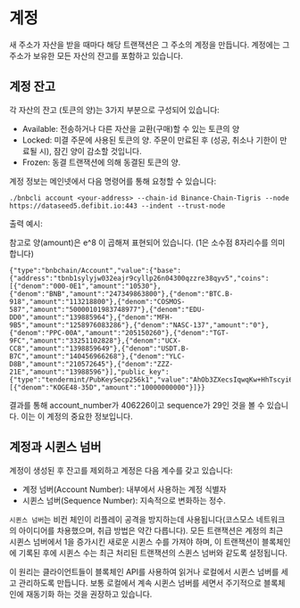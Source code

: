 #  계정

새 주소가 자산을 받을 때마다 해당 트랜잭션은 그 주소의 계정을 만듭니다. 계정에는 그 주소가 보유한 모든 자산의 잔고를 포함하고 있습니다.

## 계정 잔고

각 자산의 잔고 (토큰의 양)는 3가지 부분으로 구성되어 있습니다:

- Available: 전송하거나 다른 자산을 교환(구매)할 수 있는 토큰의 양
- Locked: 미결 주문에 사용된 토큰의 양. 주문이 만료된 후 (성공, 취소나 기한이 만료될 시), 잠긴 양이 감소할 것입니다.
- Frozen: 동결 트랜잭션에 의해 동결된 토큰의 양.

계정 정보는 메인넷에서 다음 명령어를 통해 요청할 수 있습니다:

```
./bnbcli account <your-address> --chain-id Binance-Chain-Tigris --node https://dataseed5.defibit.io:443 --indent --trust-node
```

출력 예시:

참고로 양(amount)은 e^8 이 곱해져 표현되어 있습니다. (1은 소수점 8자리수를 의미합니다)

```
{"type":"bnbchain/Account","value":{"base":{"address":"tbnb1sylyjw032eajr9cyllp26n04300qzzre38qyv5","coins":[{"denom":"000-0E1","amount":"10530"},{"denom":"BNB","amount":"247349863800"},{"denom":"BTC.B-918","amount":"113218800"},{"denom":"COSMOS-587","amount":"50000101983748977"},{"denom":"EDU-DD0","amount":"139885964"},{"denom":"MFH-9B5","amount":"1258976083286"},{"denom":"NASC-137","amount":"0"},{"denom":"PPC-00A","amount":"205150260"},{"denom":"TGT-9FC","amount":"33251102828"},{"denom":"UCX-CC8","amount":"1398859649"},{"denom":"USDT.B-B7C","amount":"140456966268"},{"denom":"YLC-D8B","amount":"210572645"},{"denom":"ZZZ-21E","amount":"13988596"}],"public_key":{"type":"tendermint/PubKeySecp256k1","value":"AhOb3ZXecsIqwqKw+HhTscyi6K35xYpKaJx10yYwE0Qa"},"account_number":"406226","sequence":"29"},"name":"","frozen":null,"locked":[{"denom":"KOGE48-35D","amount":"10000000000"}]}}
```

결과를 통해 account_number가 406226이고 sequence가 29인 것을 볼 수 있습니다. 이는 이 계정의 중요한 정보입니다.

## 계정과 시퀸스 넘버
계정이 생성된 후 잔고를 제외하고 계정은 다음 계수를 갖고 있습니다:

- 계정 넘버(Account Number): 내부에서 사용하는 계정 식별자
- 시퀸스 넘버(Sequence Number): 지속적으로 변화하는 정수.

`시퀸스 넘버`는 비컨 체인이 리플레이 공격을 방지하는데 사용됩니다(코스모스 네트워크의 아이디어를 차용했으며, 취급 방법은 약간 다릅니다). 모든 트랜잭션은 계정의 최근 시퀸스 넘버에서 1을 증가시킨 새로운 시퀸스 수를 가져야 하며, 이 트랜잭션이 블록체인에 기록된 후에 시퀸스 수는 최근 처리된 트랜잭션의 스퀸스 넘버와 같도록 설정됩니다.

이 원리는 클라이언트들이 블록체인 API를 사용하여 읽거나 로컬에서 시퀸스 넘버를 세고 관리하도록 만듭니다. 보통 로컬에서 계속 시퀸스 넘버를 세면서 주기적으로 블록체인에 재동기화 하는 것을 권장하고 있습니다.